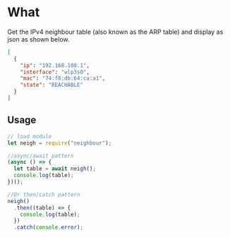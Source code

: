# What
Get the IPv4 neighbour table (also known as the ARP table) and display as json as shown below.

```json
[
  {
    "ip": "192.168.188.1",
    "interface": "wlp3s0",
    "mac": "74:f8:db:64:ca:a1",
    "state": "REACHABLE"
  }
]
```

## Usage

```javascript
// load module
let neigh = require("neighbour");

//async/await pattern
(async () => {
  let table = await neigh();
  console.log(table);
})();

//Or then/catch pattern
neigh()
  .then((table) => {
    console.log(table);
  })
  .catch(console.error);
```
